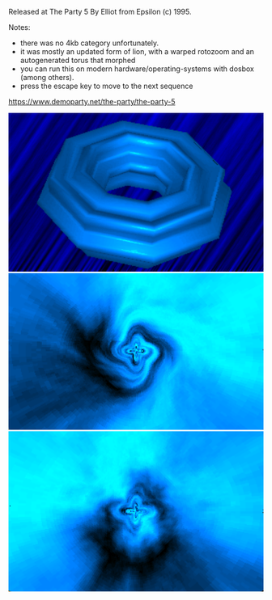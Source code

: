 Released at The Party 5
By Elliot from Epsilon (c) 1995.

Notes:
- there was no 4kb category unfortunately.
- it was mostly an updated form of lion, with a warped rotozoom and an autogenerated torus that morphed
- you can run this on modern hardware/operating-systems with dosbox (among others).
- press the escape key to move to the next sequence

https://www.demoparty.net/the-party/the-party-5

![torus](./assets/torus.png)
![rotowarp](./assets/rotowarp.png)
![rotozoom](./assets/rotozoom.png)
